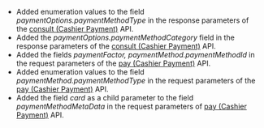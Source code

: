 *   Added enumeration values to the field _paymentOptions.paymentMethodType_ in the response parameters of the [consult (Cashier Payment)](https://global.alipay.com/docs/ac/ams/consult_cashier) API.
*   Added the _paymentOptions.paymentMethodCategory_ field in the response parameters of the [consult (Cashier Payment)](https://global.alipay.com/docs/ac/ams/consult_cashier) API.
*   Added the fields _paymentFactor, paymentMethod.paymentMethodId_ in the request parameters of the [pay (Cashier Payment)](https://global.alipay.com/docs/ac/ams/payment_cashier) API.
*   Added enumeration values to the field _paymentMethod.paymentMethodType_ in the request parameters of the [pay (Cashier Payment)](https://global.alipay.com/docs/ac/ams/payment_cashier) API.
*   Added the field _card_ as a child parameter to the field _paymentMethodMetaData_ in the request parameters of [pay (Cashier Payment)](https://global.alipay.com/docs/ac/ams/payment_cashier) API.
